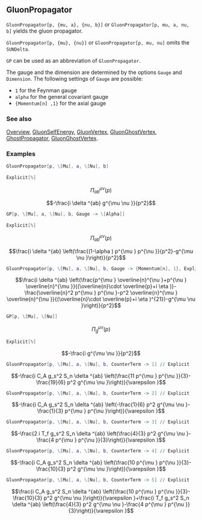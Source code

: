 ## GluonPropagator

`GluonPropagator[p, {mu, a}, {nu, b}]` or `GluonPropagator[p, mu, a, nu, b]` yields the gluon propagator.

`GluonPropagator[p, {mu}, {nu}]` or `GluonPropagator[p, mu, nu]` omits the `SUNDelta`.

`GP` can be used as an abbreviation of `GluonPropagator`.

The gauge and the dimension are determined by the options `Gauge` and `Dimension`. The following settings of `Gauge` are possible:

- `1` for the Feynman gauge
- `alpha` for the general covariant gauge
- `{Momentum[n] ,1}` for the axial gauge

### See also

[Overview](Extra/FeynCalc.md), [GluonSelfEnergy](GluonSelfEnergy.md), [GluonVertex](GluonVertex.md), [GluonGhostVertex](GluonGhostVertex.md), [GhostPropagator](GhostPropagator.md), [GluonGhostVertex](GluonGhostVertex.md).

### Examples

```mathematica
GluonPropagator[p, \[Mu], a, \[Nu], b] 
 
Explicit[%]
```

$$\Pi _{ab}^{\mu \nu }(p)$$

$$-\frac{i \delta ^{ab} g^{\mu \nu }}{p^2}$$

```mathematica
GP[p, \[Mu], a, \[Nu], b, Gauge -> \[Alpha]] 
 
Explicit[%]
```

$$\Pi _{ab}^{\mu \nu }(p)$$

$$\frac{i \delta ^{ab} \left(\frac{(1-\alpha ) p^{\mu } p^{\nu }}{p^2}-g^{\mu \nu }\right)}{p^2}$$

```mathematica
GluonPropagator[p, \[Mu], a, \[Nu], b, Gauge -> {Momentum[n], 1}, Explicit -> True]
```

$$\frac{i \delta ^{ab} \left(\frac{p^{\mu } \overline{n}^{\nu }+p^{\nu } \overline{n}^{\mu }}{(\overline{n}\cdot \overline{p}+i \eta )}-\frac{\overline{n}^2 p^{\mu } p^{\nu }-p^2 \overline{n}^{\mu } \overline{n}^{\nu }}{(\overline{n}\cdot \overline{p}+i \eta )^{21}}-g^{\mu \nu }\right)}{p^2}$$

```mathematica
GP[p, \[Mu], \[Nu]]
```

$$\Pi _g^{\mu \nu }(p)$$

```mathematica
Explicit[%]
```

$$-\frac{i g^{\mu \nu }}{p^2}$$

```mathematica
GluonPropagator[p, \[Mu], a, \[Nu], b, CounterTerm -> 1] // Explicit
```

$$-\frac{i C_A g_s^2 S_n \delta ^{ab} \left(\frac{11 p^{\mu } p^{\nu }}{3}-\frac{19}{6} p^2 g^{\mu \nu }\right)}{\varepsilon }$$

```mathematica
GluonPropagator[p, \[Mu], a, \[Nu], b, CounterTerm -> 2] // Explicit
```

$$-\frac{i C_A g_s^2 S_n \delta ^{ab} \left(-\frac{1}{6} p^2 g^{\mu \nu }-\frac{1}{3} p^{\mu } p^{\nu }\right)}{\varepsilon }$$

```mathematica
GluonPropagator[p, \[Mu], a, \[Nu], b, CounterTerm -> 3] // Explicit
```

$$-\frac{2 i T_f g_s^2 S_n \delta ^{ab} \left(\frac{4}{3} p^2 g^{\mu \nu }-\frac{4 p^{\mu } p^{\nu }}{3}\right)}{\varepsilon }$$

```mathematica
GluonPropagator[p, \[Mu], a, \[Nu], b, CounterTerm -> 4] // Explicit
```

$$-\frac{i C_A g_s^2 S_n \delta ^{ab} \left(\frac{10 p^{\mu } p^{\nu }}{3}-\frac{10}{3} p^2 g^{\mu \nu }\right)}{\varepsilon }$$

```mathematica
GluonPropagator[p, \[Mu], a, \[Nu], b, CounterTerm -> 5] // Explicit
```

$$\frac{i C_A g_s^2 S_n \delta ^{ab} \left(\frac{10 p^{\mu } p^{\nu }}{3}-\frac{10}{3} p^2 g^{\mu \nu }\right)}{\varepsilon }+\frac{i T_f g_s^2 S_n \delta ^{ab} \left(\frac{4}{3} p^2 g^{\mu \nu }-\frac{4 p^{\mu } p^{\nu }}{3}\right)}{\varepsilon }$$